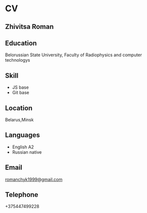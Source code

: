 # CV
## **Zhivitsa Roman**
## Education
Belorussian State University, Faculty of Radiophysics and computer technologys
## Skill
- JS base
- Git base 
## Location
Belarus,Minsk
## Languages
- English A2
- Russian native
## Email
 romanchyk1999@gmail.com
## Telephone
+375447499228